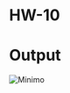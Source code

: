 # HW-10
# Output
![Minimo](https://user-images.githubusercontent.com/101468101/165455297-dba3e920-1837-4f96-81a3-40d25c9013ef.png)

